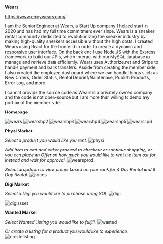 __Wears__

https://www.enjoywears.com/

I am the Senior Engineer at Wears, a Start Up company I helped start in 2020 and has had my full time commitment ever since. Wears is a sneaker rental community dedicated to revolutionizing the sneaker industry by making high-quality sneakers accessible without the high costs.
I created Wears using React for the frontend in order to create a dynamic and responsive user interface. On the back end I use Node.JS with the Express framework to build our APIs, which interact with our MySQL database to manage and retrieve data efficiently.
Wears uses Authorize.net and Stripe to handle payment and bank transfers.
Asside from creating the member side, I also created the employee dashboard where we can handle things such as New Orders, Order Status, Rental Debrief/Maintenace, Publish Products, Error Log, and more.

I cannot provide the source code as Wears is a privately owned company and the code is not open-source but I am more than willing to demo any portion of the member side.

__Homepage__

![wears](https://github.com/xvxbryan/wears/assets/31249606/2b22ebfd-6584-44fe-b53e-2ccb7886574e)
![wearshp2](https://github.com/xvxbryan/wears/assets/31249606/9747300c-2927-44af-8de6-063718d31f14)
![wearshp3](https://github.com/xvxbryan/wears/assets/31249606/a89651e7-622c-46ca-b692-fb9393e0619c)
![wearshp4](https://github.com/xvxbryan/wears/assets/31249606/4305076d-bbbb-4dad-a143-eea5cb1cbee1)
![wearshp5](https://github.com/xvxbryan/wears/assets/31249606/c16915f6-cd2d-42f8-928c-04800a435848)
![wearshp6](https://github.com/xvxbryan/wears/assets/31249606/ea9efc35-ed13-480b-9d6d-56f8102f3bfe)

__Physi Market__

_Select a product you would like you rent._
![physi](https://github.com/xvxbryan/wears/assets/31249606/56755510-eb17-4d57-bded-0f18a1a04293)

_Add item to cart and either proceed to checkout or continue shopping,_
_or you can place an Offer on how much you would like to rent the item out for instead and wair for approval._
![wearsprod](https://github.com/xvxbryan/wears/assets/31249606/ff9159b1-f225-462c-9808-53ff8fb99c72)

_Select dropdown to view prices based on your rank for 4 Day Rental and 8 Day Rental._
![prices](https://github.com/xvxbryan/wears/assets/31249606/a4178dfa-c0f0-4741-8289-0df37d311d98)



__Digi Market__

_Select a Digi you would like to purchase using SOL_
![digi](https://github.com/xvxbryan/wears/assets/31249606/54a1279f-99aa-4ea4-8022-d300b1077888)

![digiasset](https://github.com/xvxbryan/wears/assets/31249606/e4ec225f-7f82-4f44-8055-ab2cc29aee0d)


__Wanted Market__

_Select Wanted Listing you would like to fulfill._
![wanted](https://github.com/xvxbryan/wears/assets/31249606/e6db40d1-eb6d-4262-b2de-f456cb9fa7bb)

_Or create a listing for a product you would like to experience._
![createlisting](https://github.com/xvxbryan/wears/assets/31249606/fa01ab88-b941-498b-8478-781868435383)

